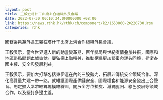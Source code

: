 ```yaml
---
layout: post
title: 王毅在塔什干出席上合組織外長會議
date: 2022-07-30 00:10:34.000000000 +08:00
link: https://news.rthk.hk/rthk/ch/component/k2/1660060-20220730.htm
categories: rthk
---
```


國務委員兼外長王毅在塔什干出席上海合作組織外長會議。 

王毅表示，當今世界進入新的動盪變革期，百年變局與世紀疫情叠加共振，國際和地區熱點問題此起彼伏。要弘揚上海精神，推動構建更加緊密命運共同體，捍衛各國主權、安全和發展利益。

王毅表示，要加大打擊包括東伊運在內的三股勢力，拓展非傳統安全領域合作。深化高質量共建一帶一路，就維護國際產供鏈安全、國際糧食和能源安全發出上合聲音。制定擴大本幣結算規模路線圖。開展全方位抗疫、減貧脫困、綠色發展等領域合作，以及堅持多邊主義。
